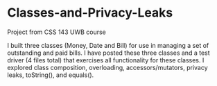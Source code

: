 # Classes-and-Privacy-Leaks
Project from CSS 143 UWB course

I built three classes (Money, Date and Bill) for use in managing a set of outstanding and paid bills.
I have posted these three classes and a test driver (4 files total) that exercises all functionality for these
classes. I explored class composition, overloading, accessors/mutators, privacy leaks, toString(), and
equals().
